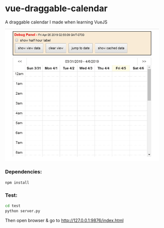 # vue-draggable-calendar
A draggable calendar I made when learning VueJS

![Demo](demo.gif)

### Dependencies:
```bash
npm install
```

### Test:
```bash
cd test
python server.py
```
Then open browser & go to http://127.0.0.1:9876/index.html
